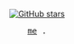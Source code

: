 <p align="center">
  <a href="github.com/Etavioxy">
    <img src="https://img.shields.io/github/stars/Etavioxy?style=social" alt="GitHub stars">
  </a>
</p>
<p align="center">
  <samp>
    <a href="https://etavioxy.github.io">me</a> .
    <!-- <a href="https://m.webtoo.ls/@antfu">mastodon</a> -->
  </samp>
</p>

<!--
**Etavioxy/Etavioxy** is a ✨ _special_ ✨ repository because its `README.md` (this file) appears on your GitHub profile.

Here are some ideas to get you started:

- 🔭 I’m currently working on ...
- 🌱 I’m currently learning ...
- 👯 I’m looking to collaborate on ...
- 🤔 I’m looking for help with ...
- 💬 Ask me about ...
- 📫 How to reach me: ...
- 😄 Pronouns: ...
- ⚡ Fun fact: ...
-->
